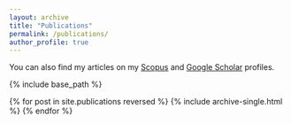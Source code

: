 ```yaml
---
layout: archive
title: "Publications"
permalink: /publications/
author_profile: true
---
```


You can also find my articles on my <a href="https://www.scopus.com/authid/detail.uri?authorId=57208015278">Scopus</a> and <a href="https://scholar.google.co.uk/citations?user=GRh9vVoAAAAJ&hl=en">Google Scholar</a> profiles.

{% include base_path %}

{% for post in site.publications reversed %}
  {% include archive-single.html %}
{% endfor %}
